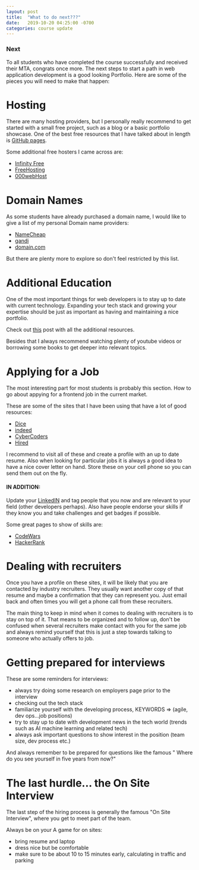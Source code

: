 ```yaml
---
layout: post
title:  "What to do next???"
date:   2019-10-20 04:25:00 -0700
categories: course update
---
```


### Next

To all students who have completed the course successfully and received their MTA, congrats once more. The next steps to start a path in web application development is a good looking Portfolio. Here are some of the pieces you will need to make that happen:

# Hosting

There are many hosting providers, but I personally really recommend to get started with a small free project, such as a blog or a basic portfolio showcase. One of the best free resources that I have talked about in length is [GitHub pages](https://help.github.com/en/articles/getting-started-with-github-pages).

Some additional free hosters I came across are:
* [Infinity Free](https://infinityfree.net/)
* [FreeHosting](https://www.freehosting.com/)
* [000webHost](https://www.000webhost.com/)

# Domain Names

As some students have already purchased a domain name, I would like to give a list of my personal Domain name providers:

* [NameCheap](https://www.namecheap.com/)
* [gandi](https://www.gandi.net/en)
* [domain.com](https://www.domain.com/)

But there are plenty more to explore so don't feel restricted by this list.

# Additional Education

One of the most important things for web developers is to stay up to date with current technology. Expanding your tech stack and growing your expertise should be just as important as having and maintaining a nice portfolio.

Check out [this](/frontend-dev/course/update/2019/09/04/additional-study-resources.html) post with all the additional resources.

Besides that I always recommend watching plenty of youtube videos or borrowing some books to get deeper into relevant topics.

# Applying for a Job

The most interesting part for most students is probably this section. How to go about appying for a frontend job in the current market.

These are some of the sites that I have been using that have a lot of good resources:

* [Dice](https://www.dice.com/)
* [indeed](https://www.indeed.com/)
* [CyberCoders](https://www.cybercoders.com/)
* [Hired](https://hired.com/)

I recommend to visit all of these and create a profile with an up to date resume. Also when looking for particular jobs it is always a good idea to have a nice cover letter on hand. Store these on your cell phone so you can send them out on the fly.

#### IN ADDITION:

Update your [LinkedIN](https://www.linkedin.com/) and tag people that you now and are relevant to your field (other developers perhaps). Also have people endorse your skills if they know you and take challenges and get badges if possible.

Some great pages to show of skills are:

* [CodeWars](https://www.codewars.com/)
* [HackerRank](https://www.hackerrank.com/)

# Dealing with recruiters

Once you have a profile on these sites, it will be likely that you are contacted by industry recruiters. They usually want another copy of that resume and maybe a confirmation that they can represent you. Just email back and often times you will get a phone call from these recruiters.

The main thing to keep in mind when it comes to dealing with recruiters is to stay on top of it. That means to be organized and to follow up, don't be confused when several recruiters make contact with you for the same job and always remind yourself that this is just a step towards talking to someone who actually offers to job.

# Getting prepared for interviews

These are some reminders for interviews:

* always try doing some research on employers page prior to the interview
* checking out the tech stack
* familiarize yourself with the developing process, KEYWORDS => (agile, dev ops...job positions)
* try to stay up to date with development news in the tech world (trends such as AI machine learning and related tech)
* always ask important questions to show interest in the position (team size, dev process etc.)

And always remember to be prepared for questions like the famous " Where do you see yourself in five years from now?"

# The last hurdle... the On Site Interview

The last step of the hiring process is generally the famous "On Site Interview", where you get to meet part of the team.

Always be on your A game for on sites:

* bring resume and laptop
* dress nice but be comfortable
* make sure to be about 10 to 15 minutes early, calculating in traffic and parking
